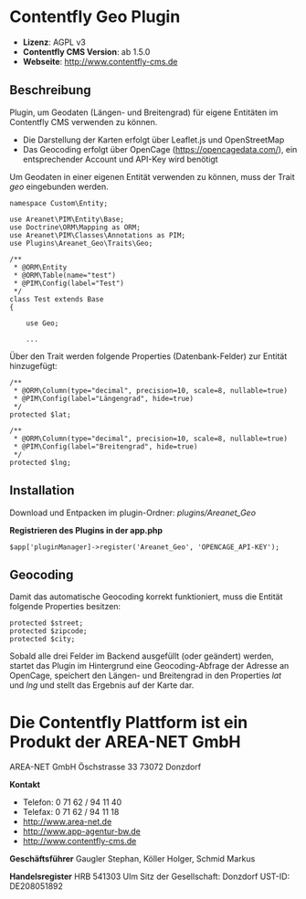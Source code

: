 # Contentfly Geo Plugin
- **Lizenz**: AGPL v3
- **Contentfly CMS Version**: ab 1.5.0
- **Webseite**: http://www.contentfly-cms.de

## Beschreibung

Plugin, um Geodaten (Längen- und Breitengrad) für eigene Entitäten im Contentfly CMS verwenden zu können.

- Die Darstellung der Karten erfolgt über Leaflet.js und OpenStreetMap
- Das Geocoding erfolgt über OpenCage (https://opencagedata.com/), ein entsprechender Account und API-Key wird benötigt

Um Geodaten in einer eigenen Entität verwenden zu können, muss der Trait _geo_ eingebunden werden.

```
namespace Custom\Entity;

use Areanet\PIM\Entity\Base;
use Doctrine\ORM\Mapping as ORM;
use Areanet\PIM\Classes\Annotations as PIM;
use Plugins\Areanet_Geo\Traits\Geo;

/**
 * @ORM\Entity
 * @ORM\Table(name="test")
 * @PIM\Config(label="Test")
 */
class Test extends Base
{

    use Geo;
    
    ...
```

Über den Trait werden folgende Properties (Datenbank-Felder) zur Entität hinzugefügt:
```
/**
 * @ORM\Column(type="decimal", precision=10, scale=8, nullable=true)
 * @PIM\Config(label="Längengrad", hide=true)
 */
protected $lat;

/**
 * @ORM\Column(type="decimal", precision=10, scale=8, nullable=true)
 * @PIM\Config(label="Breitengrad", hide=true)
 */
protected $lng;
```

## Installation

Download und Entpacken im plugin-Ordner: _plugins/Areanet_Geo_

**Registrieren des Plugins in der app.php**
```
$app['pluginManager]->register('Areanet_Geo', 'OPENCAGE_API-KEY');
```

## Geocoding

Damit das automatische Geocoding korrekt funktioniert, muss die Entität folgende Properties besitzen:
```
protected $street;
protected $zipcode;
protected $city;
```

Sobald alle drei Felder im Backend ausgefüllt (oder geändert) werden, startet das Plugin im Hintergrund eine Geocoding-Abfrage der Adresse an OpenCage, speichert den Längen- und Breitengrad in den Properties _lat_ und _lng_  und stellt das Ergebnis auf der Karte dar.


# Die Contentfly Plattform ist ein Produkt der AREA-NET GmbH

AREA-NET GmbH
Öschstrasse 33
73072 Donzdorf

**Kontakt**

- Telefon: 0 71 62 / 94 11 40
- Telefax: 0 71 62 / 94 11 18
- http://www.area-net.de
- http://www.app-agentur-bw.de
- http://www.contentfly-cms.de


**Geschäftsführer**
Gaugler Stephan, Köller Holger, Schmid Markus

**Handelsregister**
HRB 541303 Ulm
Sitz der Gesellschaft: Donzdorf
UST-ID: DE208051892




